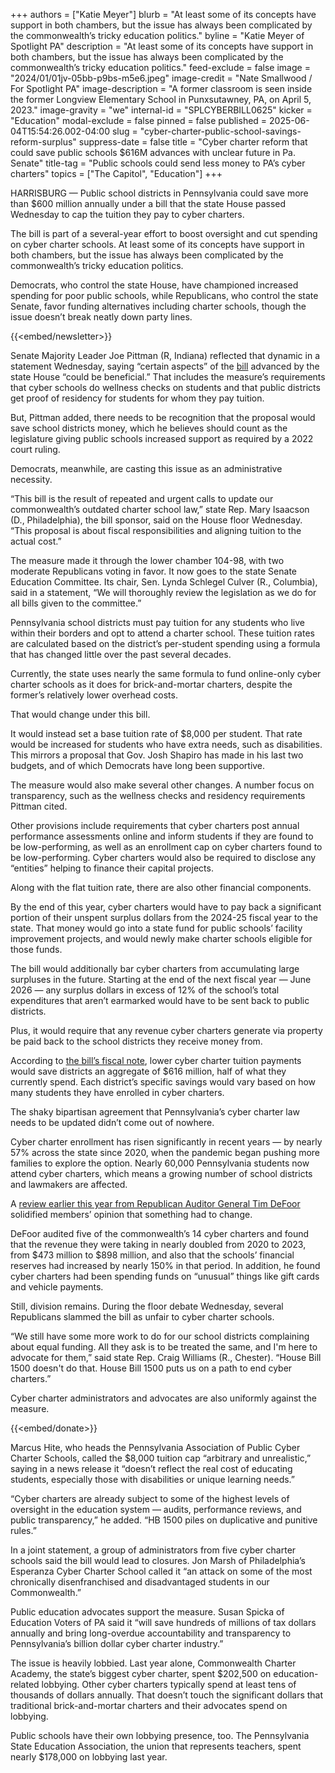 +++
authors = ["Katie Meyer"]
blurb = "At least some of its concepts have support in both chambers, but the issue has always been complicated by the commonwealth’s tricky education politics."
byline = "Katie Meyer of Spotlight PA"
description = "At least some of its concepts have support in both chambers, but the issue has always been complicated by the commonwealth’s tricky education politics."
feed-exclude = false
image = "2024/01/01jv-05bb-p9bs-m5e6.jpeg"
image-credit = "Nate Smallwood / For Spotlight PA"
image-description = "A former classroom is seen inside the former Longview Elementary School in Punxsutawney, PA, on April 5, 2023."
image-gravity = "we"
internal-id = "SPLCYBERBILL0625"
kicker = "Education"
modal-exclude = false
pinned = false
published = 2025-06-04T15:54:26.002-04:00
slug = "cyber-charter-public-school-savings-reform-surplus"
suppress-date = false
title = "Cyber charter reform that could save public schools $616M advances with unclear future in Pa. Senate"
title-tag = "Public schools could send less money to PA’s cyber charters"
topics = ["The Capitol", "Education"]
+++

HARRISBURG — Public school districts in Pennsylvania could save more than $600 million annually under a bill that the state House passed Wednesday to cap the tuition they pay to cyber charters.

The bill is part of a several-year effort to boost oversight and cut spending on cyber charter schools. At least some of its concepts have support in both chambers, but the issue has always been complicated by the commonwealth’s tricky education politics.

Democrats, who control the state House, have championed increased spending for poor public schools, while Republicans, who control the state Senate, favor funding alternatives including charter schools, though the issue doesn’t break neatly down party lines.

{{<embed/newsletter>}}

Senate Majority Leader Joe Pittman (R, Indiana) reflected that dynamic in a statement Wednesday, saying “certain aspects” of the <a href="https://www.palegis.us/legislation/bills/2025/hb1500">bill</a> advanced by the state House “could be beneficial.” That includes the measure’s requirements that cyber schools do wellness checks on students and that public districts get proof of residency for students for whom they pay tuition.

But, Pittman added, there needs to be recognition that the proposal would save school districts money, which he believes should count as the legislature giving public schools increased support as required by a 2022 court ruling.

Democrats, meanwhile, are casting this issue as an administrative necessity.

“This bill is the result of repeated and urgent calls to update our commonwealth’s outdated charter school law,” state Rep. Mary Isaacson (D., Philadelphia), the bill sponsor, said on the House floor Wednesday. “This proposal is about fiscal responsibilities and aligning tuition to the actual cost.”

The measure made it through the lower chamber 104-98, with two moderate Republicans voting in favor. It now goes to the state Senate Education Committee. Its chair, Sen. Lynda Schlegel Culver (R., Columbia), said in a statement, “We will thoroughly review the legislation as we do for all bills given to the committee.”

Pennsylvania school districts must pay tuition for any students who live within their borders and opt to attend a charter school. These tuition rates are calculated based on the district’s per-student spending using a formula that has changed little over the past several decades.

Currently, the state uses nearly the same formula to fund online-only cyber charter schools as it does for brick-and-mortar charters, despite the former’s relatively lower overhead costs.

That would change under this bill.

It would instead set a base tuition rate of $8,000 per student. That rate would be increased for students who have extra needs, such as disabilities. This mirrors a proposal that Gov. Josh Shapiro has made in his last two budgets, and of which Democrats have long been supportive.

The measure would also make several other changes. A number focus on transparency, such as the wellness checks and residency requirements Pittman cited.

Other provisions include requirements that cyber charters post annual performance assessments online and inform students if they are found to be low-performing, as well as an enrollment cap on cyber charters found to be low-performing. Cyber charters would also be required to disclose any “entities” helping to finance their capital projects.

Along with the flat tuition rate, there are also other financial components.

By the end of this year, cyber charters would have to pay back a significant portion of their unspent surplus dollars from the 2024-25 fiscal year to the state. That money would go into a state fund for public schools’ facility improvement projects, and would newly make charter schools eligible for those funds.

The bill would additionally bar cyber charters from accumulating large surpluses in the future. Starting at the end of the next fiscal year — June 2026 — any surplus dollars in excess of 12% of the school’s total expenditures that aren’t earmarked would have to be sent back to public districts.

Plus, it would require that any revenue cyber charters generate via property be paid back to the school districts they receive money from.

According to <a href="https://www.legis.state.pa.us/WU01/LI/BI/FN/2025/0/HB1500P1807.pdf">the bill’s fiscal note</a>, lower cyber charter tuition payments would save districts an aggregate of $616 million, half of what they currently spend. Each district’s specific savings would vary based on how many students they have enrolled in cyber charters.

The shaky bipartisan agreement that Pennsylvania’s cyber charter law needs to be updated didn’t come out of nowhere.

Cyber charter enrollment has risen significantly in recent years — by nearly 57% across the state since 2020, when the pandemic began pushing more families to explore the option. Nearly 60,000 Pennsylvania students now attend cyber charters, which means a growing number of school districts and lawmakers are affected.

A <a href="https://www.spotlightpa.org/news/2025/03/pennsylvania-cyber-charter-schools-audit-reform-spending/">review earlier this year from Republican Auditor General Tim DeFoor</a> solidified members’ opinion that something had to change.

DeFoor audited five of the commonwealth’s 14 cyber charters and found that the revenue they were taking in nearly doubled from 2020 to 2023, from $473 million to $898 million, and also that the schools’ financial reserves had increased by nearly 150% in that period. In addition, he found cyber charters had been spending funds on “unusual” things like gift cards and vehicle payments.

Still, division remains. During the floor debate Wednesday, several Republicans slammed the bill as unfair to cyber charter schools.

“We still have some more work to do for our school districts complaining about equal funding. All they ask is to be treated the same, and I&#39;m here to advocate for them,” said state Rep. Craig Williams (R., Chester). “House Bill 1500 doesn&#39;t do that. House Bill 1500 puts us on a path to end cyber charters.”

Cyber charter administrators and advocates are also uniformly against the measure.

{{<embed/donate>}}

Marcus Hite, who heads the Pennsylvania Association of Public Cyber Charter Schools, called the $8,000 tuition cap “arbitrary and unrealistic,” saying in a news release it “doesn’t reflect the real cost of educating students, especially those with disabilities or unique learning needs.”

“Cyber charters are already subject to some of the highest levels of oversight in the education system — audits, performance reviews, and public transparency,” he added. “HB 1500 piles on duplicative and punitive rules.”

In a joint statement, a group of administrators from five cyber charter schools said the bill would lead to closures. Jon Marsh of Philadelphia’s Esperanza Cyber Charter School called it “an attack on some of the most chronically disenfranchised and disadvantaged students in our Commonwealth.”

Public education advocates support the measure. Susan Spicka of Education Voters of PA said it “will save hundreds of millions of tax dollars annually and bring long-overdue accountability and transparency to Pennsylvania’s billion dollar cyber charter industry.”

The issue is heavily lobbied. Last year alone, Commonwealth Charter Academy, the state’s biggest cyber charter, spent $202,500 on education-related lobbying. Other cyber charters typically spend at least tens of thousands of dollars annually. That doesn’t touch the significant dollars that traditional brick-and-mortar charters and their advocates spend on lobbying.

Public schools have their own lobbying presence, too. The Pennsylvania State Education Association, the union that represents teachers, spent nearly $178,000 on lobbying last year.

